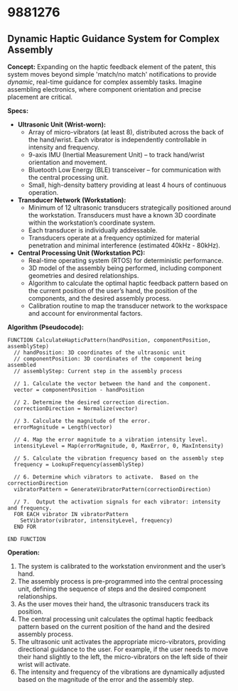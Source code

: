 # 9881276

## Dynamic Haptic Guidance System for Complex Assembly

**Concept:** Expanding on the haptic feedback element of the patent, this system moves beyond simple 'match/no match' notifications to provide *dynamic*, real-time guidance for complex assembly tasks. Imagine assembling electronics, where component orientation and precise placement are critical. 

**Specs:**

*   **Ultrasonic Unit (Wrist-worn):**
    *   Array of micro-vibrators (at least 8), distributed across the back of the hand/wrist.  Each vibrator is independently controllable in intensity and frequency.
    *   9-axis IMU (Inertial Measurement Unit) – to track hand/wrist orientation and movement.
    *   Bluetooth Low Energy (BLE) transceiver – for communication with the central processing unit.
    *   Small, high-density battery providing at least 4 hours of continuous operation.
*   **Transducer Network (Workstation):**
    *   Minimum of 12 ultrasonic transducers strategically positioned around the workstation.  Transducers must have a known 3D coordinate within the workstation’s coordinate system.
    *   Each transducer is individually addressable.
    *   Transducers operate at a frequency optimized for material penetration and minimal interference (estimated 40kHz - 80kHz).
*   **Central Processing Unit (Workstation PC):**
    *   Real-time operating system (RTOS) for deterministic performance.
    *   3D model of the assembly being performed, including component geometries and desired relationships.
    *   Algorithm to calculate the optimal haptic feedback pattern based on the current position of the user’s hand, the position of the components, and the desired assembly process.
    *   Calibration routine to map the transducer network to the workspace and account for environmental factors.

**Algorithm (Pseudocode):**

```
FUNCTION CalculateHapticPattern(handPosition, componentPosition, assemblyStep)
  // handPosition: 3D coordinates of the ultrasonic unit
  // componentPosition: 3D coordinates of the component being assembled
  // assemblyStep: Current step in the assembly process

  // 1. Calculate the vector between the hand and the component.
  vector = componentPosition - handPosition

  // 2. Determine the desired correction direction.  
  correctionDirection = Normalize(vector)

  // 3. Calculate the magnitude of the error.
  errorMagnitude = Length(vector)

  // 4. Map the error magnitude to a vibration intensity level.
  intensityLevel = Map(errorMagnitude, 0, MaxError, 0, MaxIntensity)

  // 5. Calculate the vibration frequency based on the assembly step
  frequency = LookupFrequency(assemblyStep)

  // 6. Determine which vibrators to activate.  Based on the correctionDirection
  vibratorPattern = GenerateVibratorPattern(correctionDirection)

  // 7.  Output the activation signals for each vibrator: intensity and frequency.
  FOR EACH vibrator IN vibratorPattern
    SetVibrator(vibrator, intensityLevel, frequency)
  END FOR

END FUNCTION
```

**Operation:**

1.  The system is calibrated to the workstation environment and the user’s hand.
2.  The assembly process is pre-programmed into the central processing unit, defining the sequence of steps and the desired component relationships.
3.  As the user moves their hand, the ultrasonic transducers track its position.
4.  The central processing unit calculates the optimal haptic feedback pattern based on the current position of the hand and the desired assembly process.
5.  The ultrasonic unit activates the appropriate micro-vibrators, providing directional guidance to the user.  For example, if the user needs to move their hand slightly to the left, the micro-vibrators on the left side of their wrist will activate.
6.  The intensity and frequency of the vibrations are dynamically adjusted based on the magnitude of the error and the assembly step.